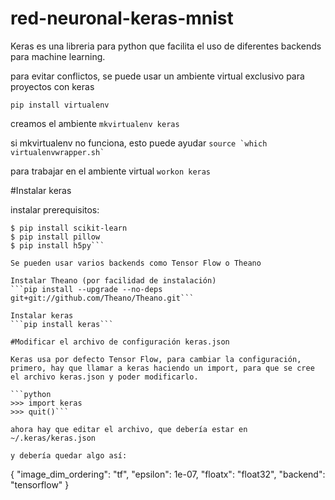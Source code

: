 # red-neuronal-keras-mnist
Keras es una libreria para python que facilita el uso de diferentes backends para machine learning.


para evitar conflictos, se puede usar un ambiente virtual exclusivo para proyectos con keras

```pip install virtualenv```

creamos el ambiente
```mkvirtualenv keras```

si mkvirtualenv no funciona, esto puede ayudar
``` source `which virtualenvwrapper.sh` ```

para trabajar en el ambiente virtual
```workon keras```     


#Instalar keras

instalar prerequisitos:

```$ pip install numpy scipy
$ pip install scikit-learn
$ pip install pillow
$ pip install h5py```

Se pueden usar varios backends como Tensor Flow o Theano

Instalar Theano (por facilidad de instalación)
```pip install --upgrade --no-deps git+git://github.com/Theano/Theano.git```

Instalar keras
```pip install keras```

#Modificar el archivo de configuración keras.json

Keras usa por defecto Tensor Flow, para cambiar la configuración, primero, hay que llamar a keras haciendo un import, para que se cree el archivo keras.json y poder modificarlo.

```python
>>> import keras
>>> quit()```

ahora hay que editar el archivo, que debería estar en ~/.keras/keras.json  

y debería quedar algo así:
```
{
    "image_dim_ordering": "tf",
    "epsilon": 1e-07,
    "floatx": "float32",
    "backend": "tensorflow"
}
```
